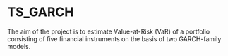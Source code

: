 # TS_GARCH
The aim of the project is to estimate Value-at-Risk (VaR) of a portfolio consisting of five financial instruments on the basis of two GARCH-family models.

